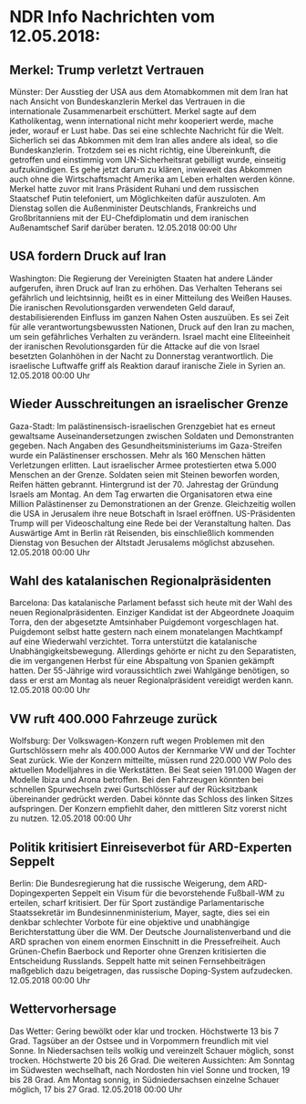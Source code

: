 # NDR Info Nachrichten vom 12.05.2018:


## Merkel: Trump verletzt Vertrauen
Münster: Der Ausstieg der USA aus dem Atomabkommen mit dem Iran hat nach Ansicht von Bundeskanzlerin Merkel das Vertrauen in die internationale Zusammenarbeit erschüttert. Merkel sagte auf dem Katholikentag, wenn international nicht mehr kooperiert werde, mache jeder, worauf er Lust habe. Das sei eine schlechte Nachricht für die Welt. Sicherlich sei das Abkommen mit dem Iran alles andere als ideal, so die Bundeskanzlerin. Trotzdem sei es nicht richtig, eine Übereinkunft, die getroffen und einstimmig vom UN-Sicherheitsrat gebilligt wurde, einseitig aufzukündigen. Es gehe jetzt darum zu klären, inwieweit das Abkommen auch ohne die Wirtschaftsmacht Amerika am Leben erhalten werden könne. Merkel hatte zuvor mit Irans Präsident Ruhani und dem russischen Staatschef Putin telefoniert, um Möglichkeiten dafür auszuloten. Am Dienstag sollen die Außenminister Deutschlands, Frankreichs und Großbritanniens mit der EU-Chefdiplomatin und dem iranischen Außenamtschef Sarif darüber beraten. 12.05.2018 00:00 Uhr 

## USA fordern Druck auf Iran
Washington: Die Regierung der Vereinigten Staaten hat andere Länder aufgerufen, ihren Druck auf Iran zu erhöhen. Das Verhalten Teherans sei gefährlich und leichtsinnig, heißt es in einer Mitteilung des Weißen Hauses. Die iranischen Revolutionsgarden verwendeten Geld darauf, destabilisierenden Einfluss im ganzen Nahen Osten auszuüben. Es sei Zeit für alle verantwortungsbewussten Nationen, Druck auf den Iran zu machen, um sein gefährliches Verhalten zu verändern. Israel macht eine Eliteeinheit der iranischen Revolutionsgarden für die Attacke auf die von Israel besetzten Golanhöhen in der Nacht zu Donnerstag verantwortlich. Die israelische Luftwaffe griff als Reaktion darauf iranische Ziele in Syrien an. 12.05.2018 00:00 Uhr 

## Wieder Ausschreitungen an israelischer Grenze
Gaza-Stadt: Im palästinensisch-israelischen Grenzgebiet hat es erneut gewaltsame Auseinandersetzungen zwischen Soldaten und Demonstranten gegeben. Nach Angaben des Gesundheitsministeriums im Gaza-Streifen wurde ein Palästinenser erschossen. Mehr als 160 Menschen hätten Verletzungen erlitten. Laut israelischer Armee protestierten etwa 5.000 Menschen an der Grenze. Soldaten seien mit Steinen beworfen worden, Reifen hätten gebrannt. Hintergrund ist der 70. Jahrestag der Gründung Israels am Montag. An dem Tag erwarten die Organisatoren etwa eine Million Palästinenser zu Demonstrationen an der Grenze. Gleichzeitig wollen die USA in Jerusalem ihre neue Botschaft in Israel eröffnen. US-Präsidenten Trump will per Videoschaltung eine Rede bei der Veranstaltung halten. Das Auswärtige Amt in Berlin rät Reisenden, bis einschließlich kommenden Dienstag von Besuchen der Altstadt Jerusalems möglichst abzusehen. 12.05.2018 00:00 Uhr 

## Wahl des katalanischen Regionalpräsidenten
Barcelona: Das katalanische Parlament befasst sich heute mit der Wahl des neuen Regionalpräsidenten. Einziger Kandidat ist der Abgeordnete Joaquim Torra, den der abgesetzte Amtsinhaber Puigdemont vorgeschlagen hat. Puigdemont selbst hatte gestern nach einem monatelangen Machtkampf auf eine Wiederwahl verzichtet. Torra unterstützt die katalanische Unabhängigkeitsbewegung. Allerdings gehörte er nicht zu den Separatisten, die im vergangenen Herbst für eine Abspaltung von Spanien gekämpft hatten. Der 55-Jährige wird voraussichtlich zwei Wahlgänge benötigen, so dass er erst am Montag als neuer Regionalpräsident vereidigt werden kann. 12.05.2018 00:00 Uhr 

## VW ruft 400.000 Fahrzeuge zurück
Wolfsburg: Der Volkswagen-Konzern ruft wegen Problemen mit den Gurtschlössern mehr als 400.000 Autos der Kernmarke VW und der Tochter Seat zurück. Wie der Konzern mitteilte, müssen rund 220.000 VW Polo des aktuellen Modelljahres in die Werkstätten. Bei Seat seien 191.000 Wagen der Modelle Ibiza und Arona betroffen. Bei den Fahrzeugen könnten bei schnellen Spurwechseln zwei Gurtschlösser auf der Rücksitzbank übereinander gedrückt werden. Dabei könnte das Schloss des linken Sitzes aufspringen. Der Konzern empfiehlt daher, den mittleren Sitz vorerst nicht zu nutzen. 12.05.2018 00:00 Uhr 

## Politik kritisiert Einreiseverbot für ARD-Experten Seppelt
Berlin: Die Bundesregierung hat die russische Weigerung, dem ARD-Dopingexperten Seppelt ein Visum für die bevorstehende Fußball-WM zu erteilen, scharf kritisiert. Der für Sport zuständige Parlamentarische Staatssekretär im Bundesinnenministerium, Mayer, sagte, dies sei ein denkbar schlechter Vorbote für eine objektive und unabhängige Berichterstattung über die WM. Der Deutsche Journalistenverband und die ARD sprachen von einem enormen Einschnitt in die Pressefreiheit. Auch Grünen-Chefin Baerbock und Reporter ohne Grenzen kritisierten die Entscheidung Russlands. Seppelt hatte mit seinen Fernsehbeiträgen maßgeblich dazu beigetragen, das russische Doping-System aufzudecken. 12.05.2018 00:00 Uhr 

## Wettervorhersage
Das Wetter:
Gering bewölkt oder klar und trocken. Höchstwerte 13 bis 7 Grad. Tagsüber an der Ostsee und in Vorpommern freundlich mit viel Sonne. In Niedersachsen teils wolkig und vereinzelt Schauer möglich, sonst trocken. Höchstwerte 20 bis 26 Grad. Die weiteren Aussichten: Am Sonntag im Südwesten wechselhaft, nach Nordosten hin viel Sonne und trocken, 19 bis 28 Grad. Am Montag sonnig, in Südniedersachsen einzelne Schauer möglich, 17 bis 27 Grad. 12.05.2018 00:00 Uhr 
